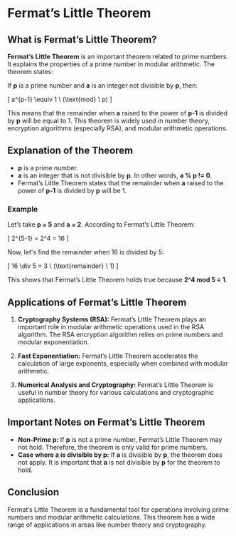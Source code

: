 # Fermat’s Little Theorem

## What is Fermat’s Little Theorem?

**Fermat’s Little Theorem** is an important theorem related to prime numbers. It explains the properties of a prime number in modular arithmetic. The theorem states:

If **p** is a prime number and **a** is an integer not divisible by **p**, then:

\[
a^{p-1} \equiv 1 \ (\text{mod} \ p)
\]

This means that the remainder when **a** raised to the power of **p-1** is divided by **p** will be equal to 1. This theorem is widely used in number theory, encryption algorithms (especially RSA), and modular arithmetic operations.

## Explanation of the Theorem

- **p** is a prime number.
- **a** is an integer that is not divisible by **p**. In other words, **a % p != 0**.
- Fermat’s Little Theorem states that the remainder when **a** raised to the power of **p-1** is divided by **p** will be 1.

### Example

Let’s take **p = 5** and **a = 2**. According to Fermat’s Little Theorem:

\[
2^{5-1} = 2^4 = 16
\]

Now, let's find the remainder when 16 is divided by 5:

\[
16 \div 5 = 3 \ (\text{remainder} \ 1)
\]

This shows that Fermat’s Little Theorem holds true because **2^4 mod 5 = 1**.

## Applications of Fermat’s Little Theorem

1. **Cryptography Systems (RSA):**
   Fermat’s Little Theorem plays an important role in modular arithmetic operations used in the RSA algorithm. The RSA encryption algorithm relies on prime numbers and modular exponentiation.

2. **Fast Exponentiation:**
   Fermat’s Little Theorem accelerates the calculation of large exponents, especially when combined with modular arithmetic.

3. **Numerical Analysis and Cryptography:**
   Fermat’s Little Theorem is useful in number theory for various calculations and cryptographic applications.

## Important Notes on Fermat’s Little Theorem

- **Non-Prime p:** If **p** is not a prime number, Fermat’s Little Theorem may not hold. Therefore, the theorem is only valid for prime numbers.
- **Case where a is divisible by p:** If **a** is divisible by **p**, the theorem does not apply. It is important that **a** is not divisible by **p** for the theorem to hold.

## Conclusion

Fermat’s Little Theorem is a fundamental tool for operations involving prime numbers and modular arithmetic calculations. This theorem has a wide range of applications in areas like number theory and cryptography.
